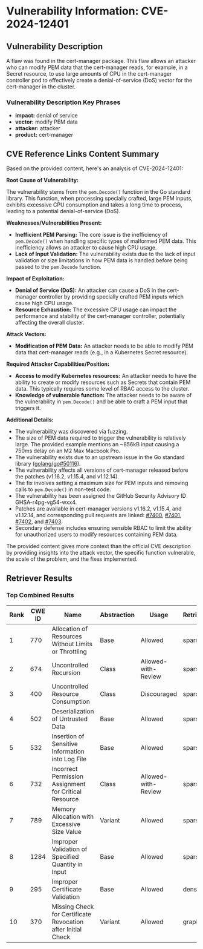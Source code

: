 # Vulnerability Information: CVE-2024-12401

## Vulnerability Description
A flaw was found in the cert-manager package. This flaw allows an attacker who can modify PEM data that the cert-manager reads, for example, in a Secret resource, to use large amounts of CPU in the cert-manager controller pod to effectively create a denial-of-service (DoS) vector for the cert-manager in the cluster.

### Vulnerability Description Key Phrases
- **impact:** denial of service
- **vector:** modify PEM data
- **attacker:** attacker
- **product:** cert-manager

## CVE Reference Links Content Summary
Based on the provided content, here's an analysis of CVE-2024-12401:

**Root Cause of Vulnerability:**

The vulnerability stems from the `pem.Decode()` function in the Go standard library. This function, when processing specially crafted, large PEM inputs, exhibits excessive CPU consumption and takes a long time to process, leading to a potential denial-of-service (DoS).

**Weaknesses/Vulnerabilities Present:**

- **Inefficient PEM Parsing:** The core issue is the inefficiency of `pem.Decode()` when handling specific types of malformed PEM data. This inefficiency allows an attacker to cause high CPU usage.
- **Lack of Input Validation:** The vulnerability exists due to the lack of input validation or size limitations in how PEM data is handled before being passed to the `pem.Decode` function.

**Impact of Exploitation:**

- **Denial of Service (DoS):** An attacker can cause a DoS in the cert-manager controller by providing specially crafted PEM inputs which cause high CPU usage.
- **Resource Exhaustion:** The excessive CPU usage can impact the performance and stability of the cert-manager controller, potentially affecting the overall cluster.

**Attack Vectors:**

- **Modification of PEM Data:** An attacker needs to be able to modify PEM data that cert-manager reads (e.g., in a Kubernetes Secret resource).

**Required Attacker Capabilities/Position:**

- **Access to modify Kubernetes resources:** An attacker needs to have the ability to create or modify resources such as Secrets that contain PEM data. This typically requires some level of RBAC access to the cluster.
- **Knowledge of vulnerable function:** The attacker needs to be aware of the vulnerability in `pem.Decode()` and be able to craft a PEM input that triggers it.

**Additional Details:**

- The vulnerability was discovered via fuzzing.
- The size of PEM data required to trigger the vulnerability is relatively large. The provided example mentions an ~856kB input causing a 750ms delay on an M2 Max Macbook Pro.
- The vulnerability exists due to an upstream issue in the Go standard library ([golang/go#50116](https://github.com/golang/go/issues/50116)).
- The vulnerability affects all versions of cert-manager released before the patches (v1.16.2, v1.15.4, and v1.12.14).
- The fix involves setting a maximum size for PEM inputs and removing calls to `pem.Decode()` in non-test code.
- The vulnerability has been assigned the GitHub Security Advisory ID GHSA-r4pg-vg54-wxx4.
- Patches are available in cert-manager versions v1.16.2, v1.15.4, and v1.12.14, and corresponding pull requests are linked: [#7400](https://github.com/cert-manager/cert-manager/pull/7400), [#7401](https://github.com/cert-manager/cert-manager/pull/7401), [#7402](https://github.com/cert-manager/cert-manager/pull/7402), and [#7403](https://github.com/cert-manager/cert-manager/pull/7403).
- Secondary defense includes ensuring sensible RBAC to limit the ability for unauthorized users to modify resources containing PEM data.

The provided content gives more context than the official CVE description by providing insights into the attack vector, the specific function vulnerable, the scale of the problem, and the fixes implemented.

## Retriever Results

### Top Combined Results

| Rank | CWE ID | Name | Abstraction | Usage  | Retrievers | Individual Scores |
|------|--------|------|-------------|-------|------------|-------------------|
| 1 | 770 | Allocation of Resources Without Limits or Throttling | Base | Allowed | sparse | 0.122 |
| 2 | 674 | Uncontrolled Recursion | Class | Allowed-with-Review | sparse | 0.121 |
| 3 | 400 | Uncontrolled Resource Consumption | Class | Discouraged | sparse | 0.120 |
| 4 | 502 | Deserialization of Untrusted Data | Base | Allowed | sparse | 0.116 |
| 5 | 532 | Insertion of Sensitive Information into Log File | Base | Allowed | sparse | 0.115 |
| 6 | 732 | Incorrect Permission Assignment for Critical Resource | Class | Allowed-with-Review | sparse | 0.115 |
| 7 | 789 | Memory Allocation with Excessive Size Value | Variant | Allowed | sparse | 0.113 |
| 8 | 1284 | Improper Validation of Specified Quantity in Input | Base | Allowed | sparse | 0.113 |
| 9 | 295 | Improper Certificate Validation | Base | Allowed | dense | 0.524 |
| 10 | 370 | Missing Check for Certificate Revocation after Initial Check | Variant | Allowed | graph | 0.002 |

